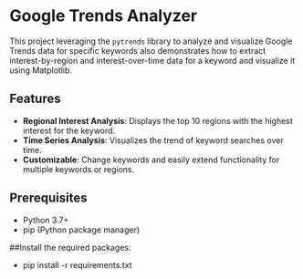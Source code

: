 # Google Trends Analyzer

This project leveraging the `pytrends` library to analyze and visualize Google Trends data for specific keywords also demonstrates how to extract interest-by-region and interest-over-time data for a keyword and visualize it using Matplotlib.

## Features
- **Regional Interest Analysis**: Displays the top 10 regions with the highest interest for the keyword.
- **Time Series Analysis**: Visualizes the trend of keyword searches over time.
- **Customizable**: Change keywords and easily extend functionality for multiple keywords or regions.

## Prerequisites
- Python 3.7+
- pip (Python package manager)

##Install the required packages:
- pip install -r requirements.txt

